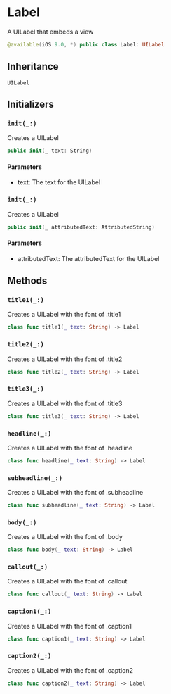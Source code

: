# Label

A UILabel that embeds a view

``` swift
@available(iOS 9.0, *) public class Label: UILabel
```

## Inheritance

`UILabel`

## Initializers

### `init(_:)`

Creates a UILabel

``` swift
public init(_ text: String)
```

#### Parameters

  - text: The text for the UILabel

### `init(_:)`

Creates a UILabel

``` swift
public init(_ attributedText: AttributedString)
```

#### Parameters

  - attributedText: The attributedText for the UILabel

## Methods

### `title1(_:)`

Creates a UILabel with the font of .title1

``` swift
class func title1(_ text: String) -> Label
```

### `title2(_:)`

Creates a UILabel with the font of .title2

``` swift
class func title2(_ text: String) -> Label
```

### `title3(_:)`

Creates a UILabel with the font of .title3

``` swift
class func title3(_ text: String) -> Label
```

### `headline(_:)`

Creates a UILabel with the font of .headline

``` swift
class func headline(_ text: String) -> Label
```

### `subheadline(_:)`

Creates a UILabel with the font of .subheadline

``` swift
class func subheadline(_ text: String) -> Label
```

### `body(_:)`

Creates a UILabel with the font of .body

``` swift
class func body(_ text: String) -> Label
```

### `callout(_:)`

Creates a UILabel with the font of .callout

``` swift
class func callout(_ text: String) -> Label
```

### `caption1(_:)`

Creates a UILabel with the font of .caption1

``` swift
class func caption1(_ text: String) -> Label
```

### `caption2(_:)`

Creates a UILabel with the font of .caption2

``` swift
class func caption2(_ text: String) -> Label
```

